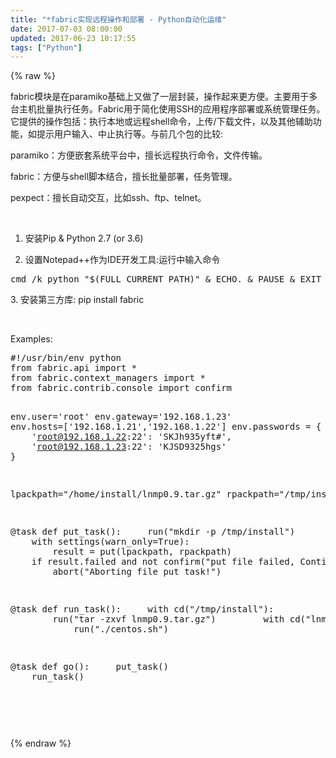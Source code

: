```yaml
---
title: "*fabric实现远程操作和部署 - Python自动化运维"
date: 2017-07-03 08:00:00
updated: 2017-06-23 10:17:55
tags: ["Python"]
---
```

{% raw %}
<p>fabric模块是在paramiko基础上又做了一层封装，操作起来更方便。主要用于多台主机批量执行任务。Fabric用于简化使用SSH的应用程序部署或系统管理任务。它提供的操作包括：执行本地或远程shell命令，上传/下载文件，以及其他辅助功能，如提示用户输入、中止执行等。与前几个包的比较:</p><p>paramiko：方便嵌套系统平台中，擅长远程执行命令，文件传输。</p><p>fabric：方便与shell脚本结合，擅长批量部署，任务管理。</p><p>pexpect：擅长自动交互，比如ssh、ftp、telnet。</p><p><br/></p><ol class=" list-paddingleft-2" style="list-style-type: decimal;"><li><p>安装Pip &amp; Python 2.7 (or 3.6)</p></li><li><p>设置Notepad++作为IDE开发工具:运行中输入命令&nbsp;</p></li></ol><pre class="brush:bash;toolbar:false">cmd&nbsp;/k&nbsp;python&nbsp;&quot;$(FULL_CURRENT_PATH)&quot;&nbsp;&amp;&nbsp;ECHO.&nbsp;&amp;&nbsp;PAUSE&nbsp;&amp;&nbsp;EXIT</pre><p>3. 安装第三方库:&nbsp;pip install fabric</p><p><br/></p><p>Examples:</p><pre class="brush:python;toolbar:false">#!/usr/bin/env&nbsp;python
from&nbsp;fabric.api&nbsp;import&nbsp;*
from&nbsp;fabric.context_managers&nbsp;import&nbsp;*
from&nbsp;fabric.contrib.console&nbsp;import&nbsp;confirm

env.user=&#39;root&#39;
env.gateway=&#39;192.168.1.23&#39;
env.hosts=[&#39;192.168.1.21&#39;,&#39;192.168.1.22&#39;]
env.passwords&nbsp;=&nbsp;{
&nbsp;&nbsp;&nbsp;&nbsp;&#39;root@192.168.1.21:22&#39;:&nbsp;&#39;SKJh935yft#&#39;,
&nbsp;&nbsp;&nbsp;&nbsp;&#39;root@192.168.1.22:22&#39;:&nbsp;&#39;SKJh935yft#&#39;,
&nbsp;&nbsp;&nbsp;&nbsp;&#39;root@192.168.1.23:22&#39;:&nbsp;&#39;KJSD9325hgs&#39;
}

lpackpath=&quot;/home/install/lnmp0.9.tar.gz&quot;
rpackpath=&quot;/tmp/install&quot;

@task
def&nbsp;put_task():
&nbsp;&nbsp;&nbsp;&nbsp;run(&quot;mkdir&nbsp;-p&nbsp;/tmp/install&quot;)
&nbsp;&nbsp;&nbsp;&nbsp;with&nbsp;settings(warn_only=True):
&nbsp;&nbsp;&nbsp;&nbsp;&nbsp;&nbsp;&nbsp;&nbsp;result&nbsp;=&nbsp;put(lpackpath,&nbsp;rpackpath)
&nbsp;&nbsp;&nbsp;&nbsp;if&nbsp;result.failed&nbsp;and&nbsp;not&nbsp;confirm(&quot;put&nbsp;file&nbsp;failed,&nbsp;Continue[Y/N]?&quot;):
&nbsp;&nbsp;&nbsp;&nbsp;&nbsp;&nbsp;&nbsp;&nbsp;abort(&quot;Aborting&nbsp;file&nbsp;put&nbsp;task!&quot;)

@task
def&nbsp;run_task():
&nbsp;&nbsp;&nbsp;&nbsp;with&nbsp;cd(&quot;/tmp/install&quot;):
&nbsp;&nbsp;&nbsp;&nbsp;&nbsp;&nbsp;&nbsp;&nbsp;run(&quot;tar&nbsp;-zxvf&nbsp;lnmp0.9.tar.gz&quot;)
&nbsp;&nbsp;&nbsp;&nbsp;&nbsp;&nbsp;&nbsp;&nbsp;with&nbsp;cd(&quot;lnmp0.9/&quot;):
&nbsp;&nbsp;&nbsp;&nbsp;&nbsp;&nbsp;&nbsp;&nbsp;&nbsp;&nbsp;&nbsp;&nbsp;run(&quot;./centos.sh&quot;)

@task
def&nbsp;go():
&nbsp;&nbsp;&nbsp;&nbsp;put_task()
&nbsp;&nbsp;&nbsp;&nbsp;run_task()</pre><p><br/></p><p><br/></p>
{% endraw %}
